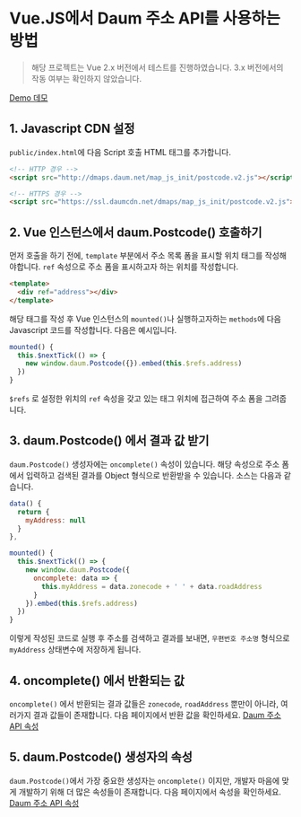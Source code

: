 # Vue.JS에서 Daum 주소 API를 사용하는 방법

> 해당 프로젝트는 Vue 2.x 버전에서 테스트를 진행하였습니다. 3.x 버전에서의 작동 여부는 확인하지 않았습니다.

[Demo 데모](https://qufnr.github.io/kakao-address-api-in-vue/ "데모")

## 1. Javascript CDN 설정
`public/index.html`에 다음 Script 호출 HTML 태그를 추가합니다.
```html
<!-- HTTP 경우 -->
<script src="http://dmaps.daum.net/map_js_init/postcode.v2.js"></script>

<!-- HTTPS 경우 -->
<script src="https://ssl.daumcdn.net/dmaps/map_js_init/postcode.v2.js"></script>
```

## 2. Vue 인스턴스에서 daum.Postcode() 호출하기
먼저 호출을 하기 전에, `template` 부분에서 주소 목록 폼을 표시할 위치 태그를 작성해야합니다.
`ref` 속성으로 주소 폼을 표시하고자 하는 위치를 작성합니다.
```html
<template>
  <div ref="address"></div>
</template>
```
해당 태그를 작성 후 Vue 인스턴스의 `mounted()`나 실행하고자하는 `methods`에 다음 Javascript 코드를 작성합니다. 
다음은 예시입니다.
```javascript
mounted() {
  this.$nextTick(() => {
    new window.daum.Postcode({}).embed(this.$refs.address)
  })
}
```
`$refs` 로 설정한 위치의 `ref` 속성을 갖고 있는 태그 위치에 접근하여 주소 폼을 그려줍니다.

## 3. daum.Postcode() 에서 결과 값 받기
`daum.Postcode()` 생성자에는 `oncomplete()` 속성이 있습니다. 해당 속성으로 주소 폼에서 입력하고 검색된 결과를 Object 형식으로 반환받을 수 있습니다.
소스는 다음과 같습니다.
```javascript
data() {
  return {
    myAddress: null
  }
},

mounted() {
  this.$nextTick(() => {
    new window.daum.Postcode({
      oncomplete: data => {
        this.myAddress = data.zonecode + ' ' + data.roadAddress
      }
    }).embed(this.$refs.address)
  })
}
```
이렇게 작성된 코드로 실행 후 주소를 검색하고 결과를 보내면, `우편번호 주소명` 형식으로 `myAddress` 상태변수에 저장하게 됩니다.

## 4. oncomplete() 에서 반환되는 값
`oncomplete()` 에서 반환되는 결과 값들은 `zonecode`, `roadAddress` 뿐만이 아니라, 여러가지 결과 값들이 존재합니다. 다음 페이지에서 반환 값을 확인하세요. [Daum 주소 API 속성](https://postcode.map.daum.net/guide#attributes "Daum 주소 API 속성")

## 5. daum.Postcode() 생성자의 속성
`daum.Postcode()`에서 가장 중요한 생성자는 `oncomplete()` 이지만, 개발자 마음에 맞게 개발하기 위해 더 많은 속성들이 존재합니다. 다음 페이지에서 속성을 확인하세요. [Daum 주소 API 속성](https://postcode.map.daum.net/guide#attributes "Daum 주소 API 속성")
